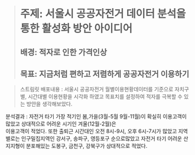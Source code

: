 

> 주제: 서울시 공공자전거 데이터 분석을 통한 활성화 방안 아이디어   
> ==========================================================
> 
> 
> 배경: 적자로 인한 가격인상   
> ------------------------
> 
> 목표: 지금처럼 편하고 저렴하게 공공자전거 이용하기   
> -----------------------------------------------


> 스트림릿 배포내용 : 서울시 공공자전거 월별이용현황데이터를 기준으로 자치구별, 시간대별 이용현황을 시각화 하였고
>                   목표치를 설정하여 적자를 극복할 수 있는 방안을 생각해보았다.

분석결과 : 자전거 타기 가장 적기인 봄,가을(3월-5월 9월-11월)이 확실히 이용고객이 많았고 상대적으로 어려운 시기인 겨울(12월-2월)은   
          이용고객이 적었다. 또한 출퇴근 시간대인 오전 8시-9시, 오후 6시-7시가 많았고 지역별로는 인구밀집지역인 강서구, 송파구, 
          영등포구 순으로많았고 자전거 타기 어려운 산지지형이 분포해있는 도봉구, 금천구, 강북구가 상대적으로 적었다. 
